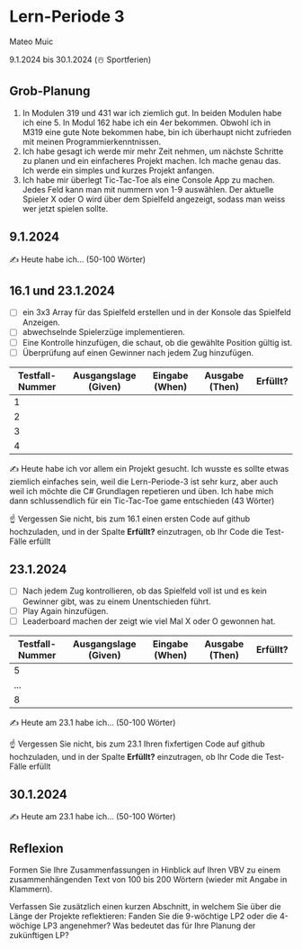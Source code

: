 # Lern-Periode 3

Mateo Muic

9.1.2024 bis 30.1.2024 (☃️ Sportferien)

## Grob-Planung

1.  In Modulen 319 und 431 war ich ziemlich gut. In beiden Modulen habe ich eine 5.  In Modul 162 habe ich ein 4er bekommen. Obwohl ich in M319 eine gute Note bekommen habe, bin ich überhaupt nicht zufrieden mit meinen Programmierkenntnissen. 
2. Ich habe gesagt ich werde mir mehr Zeit nehmen, um nächste Schritte zu planen und ein einfacheres Projekt machen. Ich mache genau das. Ich werde ein simples und kurzes Projekt anfangen. 
3. Ich habe mir überlegt Tic-Tac-Toe als eine Console App zu machen. Jedes Feld kann man mit nummern von 1-9 auswählen. Der aktuelle Spieler X oder O wird über dem Spielfeld angezeigt, sodass man weiss wer jetzt spielen sollte.


## 9.1.2024

✍️ Heute habe ich... (50-100 Wörter)

## 16.1 und 23.1.2024

- [ ] ein 3x3 Array für das Spielfeld erstellen und in der Konsole das Spielfeld Anzeigen.
- [ ] abwechselnde Spielerzüge implementieren.
- [ ] Eine Kontrolle hinzufügen, die schaut, ob die gewählte Position gültig ist.
- [ ] Überprüfung auf einen Gewinner nach jedem Zug hinzufügen.

| Testfall-Nummer | Ausgangslage (Given) | Eingabe (When) | Ausgabe (Then) | Erfüllt? |
| -------------- | -------------------- | -------------- | -------------- | -------- |
| 1              |                      |                |                |          |
| 2              |                      |                |                |          |
| 3              |                      |                |                |          |
| 4              |                      |                |                |          |

✍️ Heute habe ich vor allem ein Projekt gesucht. Ich wusste es sollte etwas ziemlich einfaches sein, weil die Lern-Periode-3 ist sehr kurz, aber auch weil ich möchte die C# Grundlagen repetieren und üben. Ich habe mich dann schlussendlich für ein Tic-Tac-Toe game entschieden (43 Wörter)

☝️ Vergessen Sie nicht, bis zum 16.1 einen ersten Code auf github hochzuladen, und in der Spalte **Erfüllt?** einzutragen, ob Ihr Code die Test-Fälle erfüllt

## 23.1.2024

- [ ] Nach jedem Zug kontrollieren, ob das Spielfeld voll ist und es kein Gewinner gibt, was zu einem Unentschieden führt.
- [ ] Play Again hinzufügen.
- [ ] Leaderboard machen der zeigt wie viel Mal X oder O gewonnen hat.

| Testfall-Nummer | Ausgangslage (Given) | Eingabe (When) | Ausgabe (Then) | Erfüllt? |
| --------------- | -------------------- | -------------- | -------------- | -------- |
| 5               |                      |                |                |          |
| ...             |                      |                |                |          |
| 8               |                      |                |                |          |

✍️ Heute am 23.1 habe ich... (50-100 Wörter)

☝️ Vergessen Sie nicht, bis zum 23.1 Ihren fixfertigen Code auf github hochzuladen, und in der Spalte **Erfüllt?** einzutragen, ob Ihr Code die Test-Fälle erfüllt

## 30.1.2024

✍️ Heute am 23.1 habe ich... (50-100 Wörter)

## Reflexion

Formen Sie Ihre Zusammenfassungen in Hinblick auf Ihren VBV zu einem zusammenhängenden Text von 100 bis 200 Wörtern (wieder mit Angabe in Klammern).

Verfassen Sie zusätzlich einen kurzen Abschnitt, in welchem Sie über die Länge der Projekte reflektieren: Fanden Sie die 9-wöchtige LP2 oder die 4-wöchige LP3 angenehmer? Was bedeutet das für Ihre Planung der zukünftigen LP?
